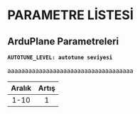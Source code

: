 # PARAMETRE LİSTESİ

## ArduPlane Parametreleri

**`AUTOTUNE_LEVEL: autotune seviyesi`**  

aaaaaaaaaaaaaaaaaaaaaaaaaaaaaaaaaaaa  

| Aralık | Artış |
|:------:|:-----:|
|  1-10  |   1   |

